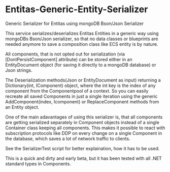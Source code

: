 # Entitas-Generic-Entity-Serializer
Generic Serializer for Entitas using mongoDB Bson/Json Serializer

This service serializes/deserializes Entitas Entities in a generic way using mongoDBs Bson/Json serializer, so that no data classes or blueprints are needed anymore to save a composition class like ECS entity is by nature.

All components, that is not opted out for serialization (via [DontPersistComponent] attribute) can be stored either in an EntityDocument object (for saving it directly to a mongoDB database) or Json strings.
 
The Deserialization methods(Json or EntityDocument as input) returning a Dictionary(int, IComponent) object, where the int key is the index of any component from the Componentpool of a context.
So you can easily recreate all saved Components in just a single iteration using the generic AddComponent(index, Icomponent) or ReplaceComponent methods from an Entity object.

One of the main adavantages of using this serializer is, that all components are getting serialized separately in Component objects instead of a single Container class keeping all components.
This makes it possible to react with subscription protocols like DDP on every change on a single Component in the database, which saves a lot of network traffic to clients.

See the SerializerTest script for better explaination, how it has to be used.

This is a quick and dirty and early beta, but it has been tested with all .NET standard types in Components. 

